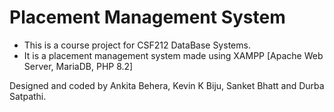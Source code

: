 # Placement Management System

* This is a course project for CSF212 DataBase Systems.
* It is a placement management system made using XAMPP [Apache Web Server, MariaDB, PHP 8.2]

Designed and coded by Ankita Behera, Kevin K Biju, Sanket Bhatt and Durba Satpathi.
